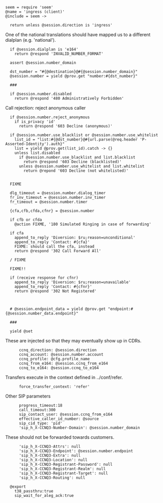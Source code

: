    seem = require 'seem'
    @name = 'ingress (client)'
    @include = seem ->

      return unless @session.direction is 'ingress'

One of the national translations should have mapped us to a different dialplan (e.g. 'national').

      if @session.dialplan is 'e164'
        return @respond 'INVALID_NUMBER_FORMAT'

      assert @session.number_domain

      dst_number = "#{@destination}@#{@session.number_domain}"
      @session.number = yield @prov.get "number:#{dst_number}"

      ###

      if @session.number.disabled
        return @respond '480 Administratively Forbidden'

Call rejection: reject anonymous caller

      if @session.number.reject_anonymous
        if is_privacy 'id'
          return @respond '603 Decline (anonymous)'

      if @session.number.use_blacklist or @session.number.use_whitelist
        list_id = "list:#{@dst_number}@#{url.parse(@req.header 'P-Asserted-Identity').auth}"
        list = yield @prov.get(list_id).catch -> {}
        unless list.disabled
          if @session.number.use_blacklist and list.blacklist
            return @respond '603 Decline (blacklisted)'
          unless @session.number.use_whitelist and list.whitelist
            return @repond '603 Decline (not whitelisted)'


      FIXME

      dlg_timeout = @session.number.dialog_timer
      fr_inv_timeout = @session.number.inv_timer
      fr_timeout = @session.number.timer

      {cfa,cfb,cfda,cfnr} = @session.number

      if cfb or cfda
        @action FIXME, '180 Simulated Ringing in case of forwarding'

      if cfa
        append_to_reply 'Diversion: $ru;reason=unconditional'
        append_to_reply 'Contact: #{cfa}'
        FIXME: should call the cfa, instead
        return @respond '302 Call Forward All'

      / FIXME

      FIXME!!

      if (receive response for cfnr)
        append_to_reply 'Diversion: $ru;reason=unavailable'
        append_to_reply 'Contact: #{cfnr}'
        return @respond '302 Not Registered'



      # @session.endpoint_data = yield @prov.get "endpoint:#{@session.number_data.endpoint}"

      ###

      yield @set

These are injected so that they may eventually show up in CDRs.

          ccnq_direction: @session.direction
          ccnq_account: @session.number.account
          ccnq_profile: @cfg.profile_name
          ccnq_from_e164: @session.ccnq_from_e164
          ccnq_to_e164: @session.ccnq_to_e164

Transfers execute in the context defined in ../conf/refer.

          force_transfer_context: 'refer'

Other SIP parameters

          progress_timeout:18
          call_timeout:300
          sip_contact_user: @session.ccnq_from_e164
          effective_caller_id_number: @source
          sip_cid_type: 'pid'
          'sip_h_X-CCNQ3-Number-Domain': @session.number_domain


These should not be forwarded towards customers.

          'sip_h_X-CCNQ3-Attrs': null
          'sip_h_X-CCNQ3-Endpoint': @session.number.endpoint
          'sip_h_X-CCNQ3-Extra': null
          'sip_h_X-CCNQ3-Location': null
          'sip_h_X-CCNQ3-Registrant-Password': null
          'sip_h_X-CCNQ3-Registrant-Realm': null
          'sip_h_X-CCNQ3-Registrant-Target': null
          'sip_h_X-CCNQ3-Routing': null

      @export
        t38_passthru:true
        sip_wait_for_aleg_ack:true
